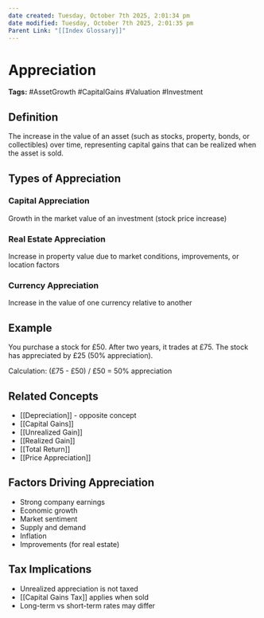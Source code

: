 ```yaml
---
date created: Tuesday, October 7th 2025, 2:01:34 pm
date modified: Tuesday, October 7th 2025, 2:01:35 pm
Parent Link: "[[Index Glossary]]"
---
```


# Appreciation

**Tags:** #AssetGrowth #CapitalGains #Valuation #Investment

## Definition

The increase in the value of an asset (such as stocks, property, bonds, or collectibles) over time, representing capital gains that can be realized when the asset is sold.

## Types of Appreciation

### Capital Appreciation

Growth in the market value of an investment (stock price increase)

### Real Estate Appreciation

Increase in property value due to market conditions, improvements, or location factors

### Currency Appreciation

Increase in the value of one currency relative to another

## Example

You purchase a stock for £50. After two years, it trades at £75. The stock has appreciated by £25 (50% appreciation).

Calculation: (£75 - £50) / £50 = 50% appreciation

## Related Concepts

- [[Depreciation]] - opposite concept
- [[Capital Gains]]
- [[Unrealized Gain]]
- [[Realized Gain]]
- [[Total Return]]
- [[Price Appreciation]]

## Factors Driving Appreciation

- Strong company earnings
- Economic growth
- Market sentiment
- Supply and demand
- Inflation
- Improvements (for real estate)

## Tax Implications

- Unrealized appreciation is not taxed
- [[Capital Gains Tax]] applies when sold
- Long-term vs short-term rates may differ